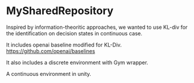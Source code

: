 # MySharedRepository

Inspired by information-theoritic approaches, we wanted to use KL-div for the identification on decision states in continuous case.

It includes openai baseline modified for KL-Div.
https://github.com/openai/baselines

It also includes a discrete environment with Gym wrapper.

A continuous environment in unity.
